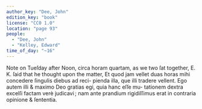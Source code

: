 ```yaml
---
author_key: "Dee, John"
edition_key: "book"
license: "CC0 1.0"
location: "page 93"
people:
  - "Dee, John"
  - "Kelley, Edward"
time_of_day: "~16"
---
```

Note on Tueſday after Noon, circa horam quartam, as we two ſat together, E. K. ſaid that
he thought upon the matter, Et quod jam vellet duas horas mihi concedere ſingulis diebus ad reci-
pienda illa, que illi tradere vellent.  Ego autem illi & maximo Deo gratias egi, quia hanc eſſe mu-
tationem dextra excelſi factam verè judicavi ; nam ante prandium rigidiſſimus erat in contraria
opinione & ſententia.
